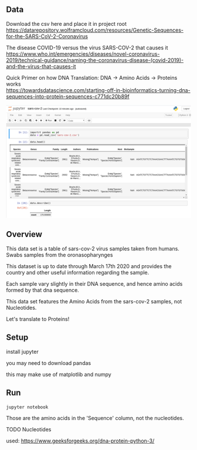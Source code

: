 ## Data
Download the csv here and place it in project root  
https://datarepository.wolframcloud.com/resources/Genetic-Sequences-for-the-SARS-CoV-2-Coronavirus

The disease COVID-19 versus the virus SARS-COV-2 that causes it  
https://www.who.int/emergencies/diseases/novel-coronavirus-2019/technical-guidance/naming-the-coronavirus-disease-(covid-2019)-and-the-virus-that-causes-it

Quick Primer on how DNA Translation: DNA -> Amino Acids -> Proteins works  
https://towardsdatascience.com/starting-off-in-bioinformatics-turning-dna-sequences-into-protein-sequences-c771dc20b89f

![Jupyter Output Example](./jupyter-output-example.png)
## Overview
This data set is a table of sars-cov-2 virus samples taken from humans. Swabs samples from the oronasopharynges

This dataset is up to date through March 17th 2020 and provides the country and other useful information regarding the sample.

Each sample vary slightly in their DNA sequence, and hence amino acids formed by that dna sequence.

This data set features the Amino Acids from the sars-cov-2 samples, not Nucleotides.

Let's translate to Proteins!

## Setup
install jupyter

you may need to download pandas

this may make use of matplotlib and numpy

## Run
`jupyter notebook`

Those are the amino acids in the 'Sequence' column, not the nucleotides.

TODO Nucleotides

used:
https://www.geeksforgeeks.org/dna-protein-python-3/
